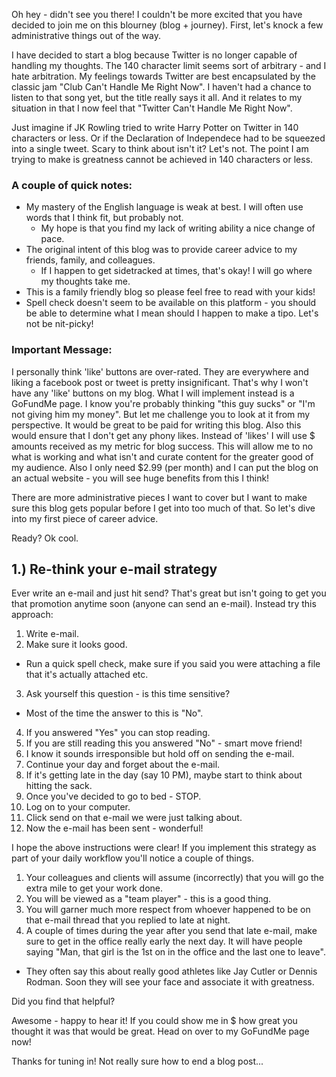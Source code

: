 Oh hey - didn't see you there! I couldn't be more excited that you have decided to join me on this blourney (blog + journey). First, let's knock a few administrative things out of the way.

I have decided to start a blog because Twitter is no longer capable of handling my thoughts. 
The 140 character limit seems sort of arbitrary - and I hate arbitration.
My feelings towards Twitter are best encapsulated by the classic jam "Club Can't Handle Me Right Now". 
I haven't had a chance to listen to that song yet, but the title really says it all.
And it relates to my situation in that I now feel that "Twitter Can't Handle Me Right Now".

Just imagine if JK Rowling tried to write Harry Potter on Twitter in 140 characters or less.
Or if the Declaration of Independece had to be squeezed into a single tweet. Scary to think about isn't it? Let's not.
The point I am trying to make is greatness cannot be achieved in 140 characters or less.

### A couple of quick notes:
+ My mastery of the English language is weak at best. I will often use words that I think fit, but probably not.
  - My hope is that you find my lack of writing ability a nice change of pace.
+ The original intent of this blog was to provide career advice to my friends, family, and colleagues.
  - If I happen to get sidetracked at times, that's okay! I will go where my thoughts take me.
+ This is a family friendly blog so please feel free to read with your kids!
+ Spell check doesn't seem to be available on this platform - you should be able to determine what I mean should I happen to make a tipo. Let's not be nit-picky!

### Important Message:
I personally think 'like' buttons are over-rated. They are everywhere and liking a facebook post or tweet is pretty insignificant. That's why I won't have any 'like' buttons on my blog. What I will implement instead is a GoFundMe page. I know you're probably thinking "this guy sucks" or "I'm not giving him my money". But let me challenge you to look at it from my perspective. It would be great to be paid for writing this blog. Also this would ensure that I don't get any phony likes. Instead of 'likes' I will use $ amounts received as my metric for blog success. This will allow me to no what is working and what isn't and curate content for the greater good of my audience. Also I only need $2.99 (per month) and I can put the blog on an actual website - you will see huge benefits from this I think!

There are more administrative pieces I want to cover but I want to make sure this blog gets popular before I get into too much of that. So let's dive into my first piece of career advice.

Ready? Ok cool.

## 1.) Re-think your e-mail strategy
Ever write an e-mail and just hit send? That's great but isn't going to get you that promotion anytime soon (anyone can send an e-mail). Instead try this approach:

1. Write e-mail.
2. Make sure it looks good.
+ Run a quick spell check, make sure if you said you were attaching a file that it's actually attached etc.
3. Ask yourself this question - is this time sensitive?
  + Most of the time the answer to this is "No".
4. If you answered "Yes" you can stop reading.
5. If you are still reading this you answered "No" - smart move friend!
6. I know it sounds irresponsible but hold off on sending the e-mail.
7. Continue your day and forget about the e-mail.
8. If it's getting late in the day (say 10 PM), maybe start to think about hitting the sack.
9. Once you've decided to go to bed - STOP.
10. Log on to your computer.
11. Click send on that e-mail we were just talking about.
12. Now the e-mail has been sent - wonderful!

I hope the above instructions were clear! If you implement this strategy as part of your daily workflow you'll notice a couple of things.

1. Your colleagues and clients will assume (incorrectly) that you will go the extra mile to get your work done.
2. You will be viewed as a "team player" - this is a good thing.
3. You will garner much more respect from whoever happened to be on that e-mail thread that you replied to late at night.
4. A couple of times during the year after you send that late e-mail, make sure to get in the office really early the next day. It will have people saying "Man, that girl is the 1st on in the office and the last one to leave". 
+ They often say this about really good athletes like Jay Cutler or Dennis Rodman. Soon they will see your face and associate it with greatness.

Did you find that helpful? 

Awesome - happy to hear it! If you could show me in $ how great you thought it was that would be great. Head on over to my GoFundMe page now!

Thanks for tuning in! Not really sure how to end a blog post...
